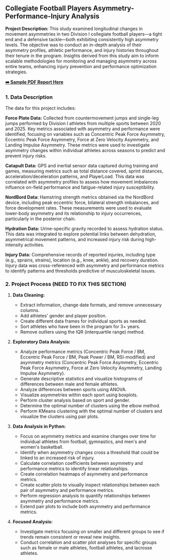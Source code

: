 ## Collegiate Football Players Asymmetry-Performance-Injury Analysis

**Project Description:** This study examined longitudinal changes in movement asymmetries in two Division I collegiate football players—a tight end and a defensive tackle—both exhibiting consistently high asymmetry levels. The objective was to conduct an in-depth analysis of their asymmetry profiles, athletic performance, and injury histories throughout their tenure in the program. Insights derived from this study aim to inform scalable methodologies for monitoring and managing asymmetry across entire teams, enhancing injury prevention and performance optimization strategies.

**[➡️ Sample PDF Report Here](images/CaseStudies/FB-CaseStudy.pdf)**

### 1. Data Description

The data for this project includes:

**Force Plate Data:** Collected from countermovement jumps and single-leg jumps performed by Division I athletes from multiple sports between 2020 and 2025. Key metrics associated with asymmetry and performance were identified, focusing on variables such as Concentric Peak Force Asymmetry, Eccentric Peak Force Asymmetry, Force at Zero Velocity Asymmetry, and Landing Impulse Asymmetry. These metrics were used to investigate asymmetry changes within individual athletes across seasons to predict and prevent injury risks.

**Catapult Data:** GPS and inertial sensor data captured during training and games, measuring metrics such as total distance covered, sprint distances, acceleration/deceleration patterns, and PlayerLoad. This data was correlated with asymmetry profiles to assess how movement imbalances influence on-field performance and fatigue-related injury susceptibility.

**NordBord Data:** Hamstring strength metrics obtained via the NordBord device, including peak eccentric force, bilateral strength imbalances, and force development rates. These measurements were used to evaluate lower-body asymmetry and its relationship to injury occurrences, particularly in the posterior chain.

**Hydration Data:** Urine-specific gravity recorded to assess hydration status. This data was integrated to explore potential links between dehydration, asymmetrical movement patterns, and increased injury risk during high-intensity activities.

**Injury Data:** Comprehensive records of reported injuries, including type (e.g., sprains, strains), location (e.g., knee, ankle), and recovery duration. Injury data was cross-referenced with asymmetry and performance metrics to identify patterns and thresholds predictive of musculoskeletal issues.

### 2. Project Process (NEED TO FIX THIS SECTION)

1. **Data Cleaning:**
   - Extract information, change date formats, and remove unnecessary columns.
   - Add athletes' gender and player position.
   - Create different data frames for individual sports as needed.
   - Sort athletes who have been in the program for 3+ years.
   - Remove outliers using the IQR (interquartile range) method.

2. **Exploratory Data Analysis:**
   - Analyze performance metrics (Concentric Peak Force / BM, Eccentric Peak Force / BM, Peak Power / BM, RSI-modified) and asymmetry metrics (Concentric Peak Force Asymmetry, Eccentric Peak Force Asymmetry, Force at Zero Velocity Asymmetry, Landing Impulse Asymmetry).
   - Generate descriptive statistics and visualize histograms of differences between male and female athletes.
   - Analyze differences between sports using ANOVA.
   - Visualize asymmetries within each sport using boxplots.
   - Perform cluster analysis based on sport and gender.
   - Determine the optimal number of clusters using the elbow method.
   - Perform KMeans clustering with the optimal number of clusters and visualize the clusters using pair plots.

3. **Data Analysis in Python:**
   - Focus on asymmetry metrics and examine changes over time for individual athletes from football, gymnastics, and men's and women's basketball.
   - Identify when asymmetry changes cross a threshold that could be linked to an increased risk of injury.
   - Calculate correlation coefficients between asymmetry and performance metrics to identify linear relationships.
   - Create correlation heatmaps of asymmetry and performance metrics.
   - Create scatter plots to visually inspect relationships between each pair of asymmetry and performance metrics.
   - Perform regression analysis to quantify relationships between asymmetry and performance metrics.
   - Extend pair plots to include both asymmetry and performance metrics.

4. **Focused Analysis:**
   - Investigate metrics focusing on smaller and different groups to see if trends remain consistent or reveal new insights.
   - Conduct correlation and scatter plot analyses for specific groups such as female or male athletes, football athletes, and lacrosse athletes.



   
<!--
```javascript
if (isAwesome){
  return true
}
```

### 2. Assess assumptions on which statistical inference will be based

```javascript
if (isAwesome){
  return true
}
```

### 3. Support the selection of appropriate statistical tools and techniques

<img src="images/dummy_thumbnail.jpg?raw=true"/>

### 4. Provide a basis for further data collection through surveys or experiments

Sed ut perspiciatis unde omnis iste natus error sit voluptatem accusantium doloremque laudantium, totam rem aperiam, eaque ipsa quae ab illo inventore veritatis et quasi architecto beatae vitae dicta sunt explicabo. 

For more details see [GitHub Flavored Markdown](https://guides.github.com/features/mastering-markdown/). -->
